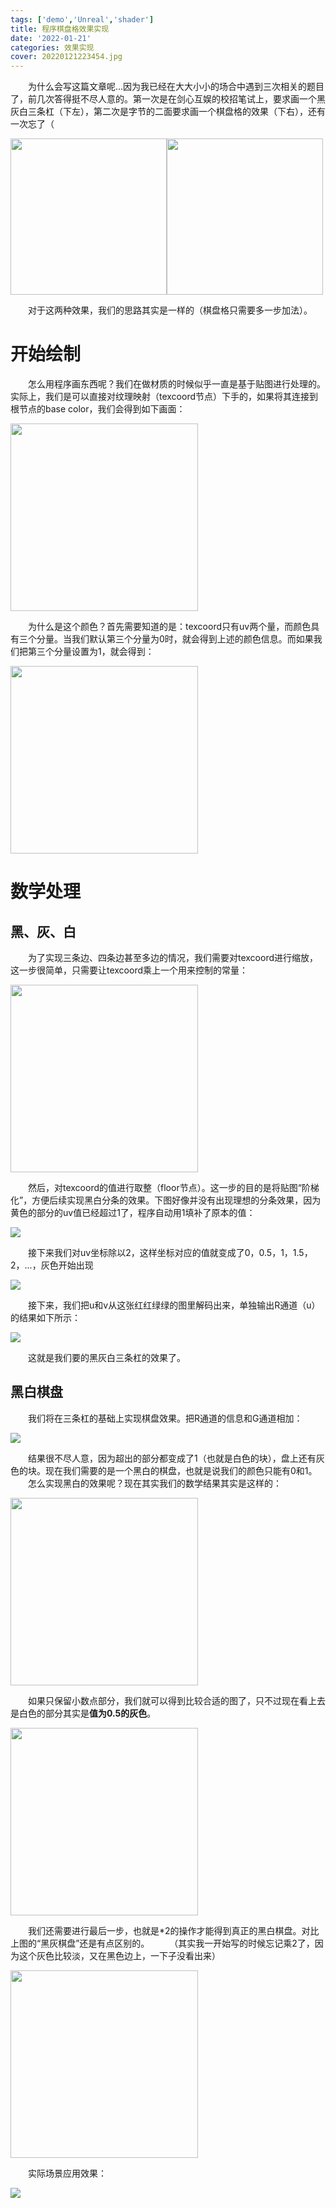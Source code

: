 ```yaml
---
tags: ['demo','Unreal','shader']
title: 程序棋盘格效果实现
date: '2022-01-21'
categories: 效果实现
cover: 20220121223454.jpg
---
```


&emsp;&emsp;为什么会写这篇文章呢...因为我已经在大大小小的场合中遇到三次相关的题目了，前几次答得挺不尽人意的。第一次是在剑心互娱的校招笔试上，要求画一个黑灰白三条杠（下左），第二次是字节的二面要求画一个棋盘格的效果（下右），还有一次忘了（

<img src="https://raw.githubusercontent.com/Guiny-Time/PictureBed/main/20220121194712.png" width=250 style="display:inline"/><img src="https://raw.githubusercontent.com/Guiny-Time/PictureBed/main/20220121221514.png" width=250 style="display:inline"/>

&emsp;&emsp;对于这两种效果，我们的思路其实是一样的（棋盘格只需要多一步加法）。

# 开始绘制
&emsp;&emsp;怎么用程序画东西呢？我们在做材质的时候似乎一直是基于贴图进行处理的。实际上，我们是可以直接对纹理映射（texcoord节点）下手的，如果将其连接到根节点的base color，我们会得到如下画面：

<img src="https://raw.githubusercontent.com/Guiny-Time/PictureBed/main/20220121204917.png" width=300/>

&emsp;&emsp;为什么是这个颜色？首先需要知道的是：texcoord只有uv两个量，而颜色具有三个分量。当我们默认第三个分量为0时，就会得到上述的颜色信息。而如果我们把第三个分量设置为1，就会得到：

<img src="https://raw.githubusercontent.com/Guiny-Time/PictureBed/main/20220121212036.png" width=300/>

# 数学处理
## 黑、灰、白
&emsp;&emsp;为了实现三条边、四条边甚至多边的情况，我们需要对texcoord进行缩放，这一步很简单，只需要让texcoord乘上一个用来控制的常量：

<img src="https://raw.githubusercontent.com/Guiny-Time/PictureBed/main/20220121212722.png" width=300/>

&emsp;&emsp;然后，对texcoord的值进行取整（floor节点）。这一步的目的是将贴图“阶梯化”，方便后续实现黑白分条的效果。下图好像并没有出现理想的分条效果，因为黄色的部分的uv值已经超过1了，程序自动用1填补了原本的值：

<img src="https://raw.githubusercontent.com/Guiny-Time/PictureBed/main/20220121213058.png"/>

&emsp;&emsp;接下来我们对uv坐标除以2，这样坐标对应的值就变成了0，0.5，1，1.5，2，...，灰色开始出现

<img src="https://raw.githubusercontent.com/Guiny-Time/PictureBed/main/20220121213315.png"/>

&emsp;&emsp;接下来，我们把u和v从这张红红绿绿的图里解码出来，单独输出R通道（u）的结果如下所示：

<img src="https://raw.githubusercontent.com/Guiny-Time/PictureBed/main/20220121213912.png"/>

&emsp;&emsp;这就是我们要的黑灰白三条杠的效果了。

## 黑白棋盘
&emsp;&emsp;我们将在三条杠的基础上实现棋盘效果。把R通道的信息和G通道相加：

<img src="https://raw.githubusercontent.com/Guiny-Time/PictureBed/main/20220121215821.png"/>

&emsp;&emsp;结果很不尽人意，因为超出的部分都变成了1（也就是白色的块），盘上还有灰色的块。现在我们需要的是一个黑白的棋盘，也就是说我们的颜色只能有0和1。
&emsp;&emsp;怎么实现黑白的效果呢？现在其实我们的数学结果其实是这样的：

<img src="https://raw.githubusercontent.com/Guiny-Time/PictureBed/main/20220121221040.png" width=300/>

&emsp;&emsp;如果只保留小数点部分，我们就可以得到比较合适的图了，只不过现在看上去是白色的部分其实是**值为0.5的灰色**。

<img src="https://raw.githubusercontent.com/Guiny-Time/PictureBed/main/20220121194843.png" width=300/>

&emsp;&emsp;我们还需要进行最后一步，也就是*2的操作才能得到真正的黑白棋盘。对比上图的“黑灰棋盘”还是有点区别的。
&emsp;&emsp;（其实我一开始写的时候忘记乘2了，因为这个灰色比较淡，又在黑色边上，一下子没看出来）

<img src="https://raw.githubusercontent.com/Guiny-Time/PictureBed/main/20220121221514.png" width=300/>

&emsp;&emsp;实际场景应用效果：

<img src="https://raw.githubusercontent.com/Guiny-Time/PictureBed/main/20220121222141.png"/>
